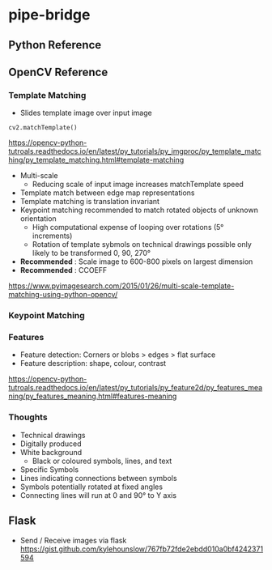 # pipe-bridge

## Python Reference



## OpenCV Reference

### Template Matching

+ Slides template image over input image

`cv2.matchTemplate() `

https://opencv-python-tutroals.readthedocs.io/en/latest/py_tutorials/py_imgproc/py_template_matching/py_template_matching.html#template-matching

+ Multi-scale
  + Reducing scale of input image increases matchTemplate speed
+ Template match between edge map representations
+ Template matching is translation invariant
+ Keypoint matching recommended to match rotated objects of unknown orientation
  + High computational expense of looping over rotations (5&deg; increments)
  + Rotation of template sybmols on technical drawings possible only likely to be transformed 0, 90, 270&deg;
+ __Recommended__ : Scale image to 600-800 pixels on largest dimension
+ __Recommended__ : CCOEFF

https://www.pyimagesearch.com/2015/01/26/multi-scale-template-matching-using-python-opencv/

### Keypoint Matching


### Features

+ Feature detection: Corners or blobs > edges > flat surface
+ Feature description: shape, colour, contrast

https://opencv-python-tutroals.readthedocs.io/en/latest/py_tutorials/py_feature2d/py_features_meaning/py_features_meaning.html#features-meaning

### Thoughts

+ Technical drawings
+ Digitally produced
+ White background
  + Black or coloured symbols, lines, and text
+ Specific Symbols
+ Lines indicating connections between symbols
+ Symbols potentially rotated at fixed angles
+ Connecting lines will run at 0 and 90&deg; to Y axis  


## Flask
+ Send / Receive images via flask
https://gist.github.com/kylehounslow/767fb72fde2ebdd010a0bf4242371594
